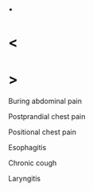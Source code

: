 # .

# <

# >

Buring abdominal pain

Postprandial chest pain

Positional chest pain

Esophagitis

Chronic cough

Laryngitis
